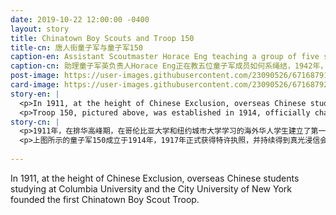 ```yaml
---
date: 2019-10-22 12:00:00 -0400
layout: story
title: Chinatown Boy Scouts and Troop 150
title-cn: 唐人街童子军与童子军150
caption-en: Assistant Scoutmaster Horace Eng teaching a group of five scouts how to tie knots, 1942, Courtesy Kenneth & Helen Chan, Museum of Chinese<br>in America (MOCA) Collection
caption-cn: 助理童子军英负责人Horace Eng正在教五位童子军成员如何系绳结，1942年，Kenneth & Helen Chan捐赠，美国华人博物馆（MOCA）<br>馆藏
post-image: https://user-images.githubusercontent.com/23090526/67168791-8c2d1a00-f375-11e9-90a8-e2d6667d3624.jpg
card-image: https://user-images.githubusercontent.com/23090526/67168792-8cc5b080-f375-11e9-9902-05aca0665c52.jpg
story-en: |
  <p>In 1911, at the height of Chinese Exclusion, overseas Chinese students studying at Columbia University and the City University of New York founded the first Chinatown Boy Scout Troop. Unlike W.D. Boyce’s brand new Boy Scouts of America, which emphasized using outdoor recreation to build leadership in American youth, the students aimed to develop leadership skills while also utilizing the troop to foster American support for the new Chinese republic and improve the lives of Chinese living in New York. Like other associational groups in burgeoning Chinatowns, the Chinatown Boy Scouts adapted mainstream organizational structures to meet the needs of their own community.</p>
  <p>Troop 150, pictured above, was established in 1914, officially chartered in 1917, and continues to be sponsored by True Light Church alongside Girl Scouts and Cub Scouts. Scouting remains a major social outlet for the Chinese communities across New York’s boroughs.</p>
story-cn: |
  <p>1911年，在排华高峰期，在哥伦比亚大学和纽约城市大学学习的海外华人学生建立了第一支唐人街童子军。与W.D. Boyce的全新的美国童子军不同，他们强调进行户外娱乐活动来在美国青少年中培养领导力，而这些学生的目标是发展领导技能的同时，还利用部队来培养美国对新中华民国的支持，以及改善在纽约居住的中国人的生活。就像在蓬勃发展的唐人街里的其他社团组织一样，唐人街童子军跟上主流组织结构，以满足他们所在社区的需要。</p>
  <p>上图所示的童子军150成立于1914年，1917年正式获得特许执照，并持续得到真光浸信会（True Light Church）、女童子军（Girl Scouts）和幼童军（Cub Scouts）的赞助。童子军活动一直是纽约各行政区华人社区的主要社交渠道。</p>
  
---
```

In 1911, at the height of Chinese Exclusion, overseas Chinese students studying at Columbia University and the City University of New York founded the first Chinatown Boy Scout Troop.
